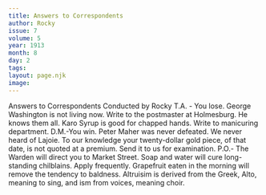 ```yaml
---
title: Answers to Correspondents
author: Rocky
issue: 7
volume: 5
year: 1913
month: 8
day: 2
tags:
layout: page.njk
image:
---
```

Answers to Correspondents   Conducted by Rocky   T.A. - You lose. George Washington is not living now.   Write to the postmaster at Holmesburg. He knows them all.   Karo Syrup is good for chapped hands. Write to manicuring department.   D.M.-You win. Peter Maher was never defeated.   We never heard of Lajoie.   To our knowledge your twenty-dollar gold piece, of that date, is not quoted at a premium. Send it to us for examination.   P.O.- The Warden will direct you to Market Street.   Soap and water will cure long-standing chilblains. Apply frequently.   Grapefruit eaten in the morning will remove the tendency to baldness.   Altruisim is derived from the Greek, Alto, meaning to sing, and ism from voices, meaning choir.   


